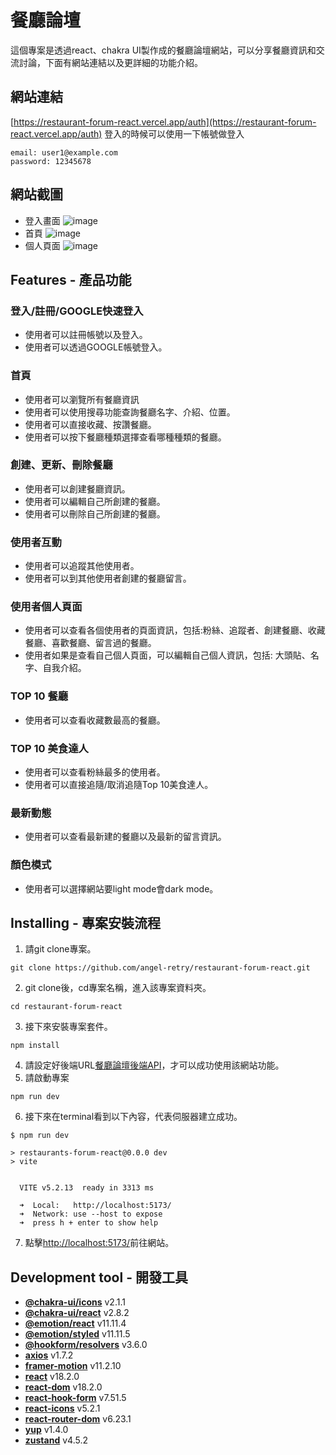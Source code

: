 # 餐廳論壇
這個專案是透過react、chakra UI製作成的餐廳論壇網站，可以分享餐廳資訊和交流討論，下面有網站連結以及更詳細的功能介紹。

## 網站連結
[https://restaurant-forum-react.vercel.app/auth](https://restaurant-forum-react.vercel.app/auth)
登入的時候可以使用一下帳號做登入
```
email: user1@example.com
password: 12345678
```
## 網站截圖
- 登入畫面
![image](https://github.com/angel-retry/restaurant-forum-react/assets/71422058/5d76fdb0-9701-4aa2-8ef4-0edf01be3b77)
- 首頁
![image](https://github.com/angel-retry/restaurant-forum-react/assets/71422058/189ef0a1-26b4-4fb7-87cf-5dd9412c166c)
- 個人頁面
![image](https://github.com/angel-retry/restaurant-forum-react/assets/71422058/1a3f3397-2684-4abb-828a-0812a89aa84e)

## Features - 產品功能
### 登入/註冊/GOOGLE快速登入
- 使用者可以註冊帳號以及登入。
- 使用者可以透過GOOGLE帳號登入。
### 首頁
- 使用者可以瀏覽所有餐廳資訊
- 使用者可以使用搜尋功能查詢餐廳名字、介紹、位置。
- 使用者可以直接收藏、按讚餐廳。
- 使用者可以按下餐廳種類選擇查看哪種種類的餐廳。
### 創建、更新、刪除餐廳
- 使用者可以創建餐廳資訊。
- 使用者可以編輯自己所創建的餐廳。
- 使用者可以刪除自己所創建的餐廳。
### 使用者互動
- 使用者可以追蹤其他使用者。
- 使用者可以到其他使用者創建的餐廳留言。
### 使用者個人頁面
- 使用者可以查看各個使用者的頁面資訊，包括:粉絲、追蹤者、創建餐廳、收藏餐廳、喜歡餐廳、留言過的餐廳。
- 使用者如果是查看自己個人頁面，可以編輯自己個人資訊，包括: 大頭貼、名字、自我介紹。
### TOP 10 餐廳
- 使用者可以查看收藏數最高的餐廳。
### TOP 10 美食達人
- 使用者可以查看粉絲最多的使用者。
- 使用者可以直接追隨/取消追隨Top 10美食達人。
### 最新動態
- 使用者可以查看最新建的餐廳以及最新的留言資訊。
### 顏色模式
- 使用者可以選擇網站要light mode會dark mode。

## Installing - 專案安裝流程
1. 請git clone專案。
```
git clone https://github.com/angel-retry/restaurant-forum-react.git
```
2. git clone後，cd專案名稱，進入該專案資料夾。
```
cd restaurant-forum-react
```
3. 接下來安裝專案套件。
```
npm install
```
4. 請設定好後端URL[餐廳論壇後端API](https://github.com/angel-retry/restaurant-forum-api)，才可以成功使用該網站功能。
5. 請啟動專案
```
npm run dev
```
6. 接下來在terminal看到以下內容，代表伺服器建立成功。
```
$ npm run dev

> restaurants-forum-react@0.0.0 dev
> vite


  VITE v5.2.13  ready in 3313 ms

  ➜  Local:   http://localhost:5173/
  ➜  Network: use --host to expose
  ➜  press h + enter to show help
```
7. 點擊[http://localhost:5173/](http://localhost:5173/)前往網站。

## Development tool - 開發工具
- **[@chakra-ui/icons](https://www.npmjs.com/package/@chakra-ui/icons)** v2.1.1
- **[@chakra-ui/react](https://www.npmjs.com/package/@chakra-ui/react)** v2.8.2
- **[@emotion/react](https://www.npmjs.com/package/@emotion/react)** v11.11.4
- **[@emotion/styled](https://www.npmjs.com/package/@emotion/styled)** v11.11.5
- **[@hookform/resolvers](https://www.npmjs.com/package/@hookform/resolvers)** v3.6.0
- **[axios](https://www.npmjs.com/package/axios)** v1.7.2
- **[framer-motion](https://www.npmjs.com/package/framer-motion)** v11.2.10
- **[react](https://www.npmjs.com/package/react)** v18.2.0
- **[react-dom](https://www.npmjs.com/package/react-dom)** v18.2.0
- **[react-hook-form](https://www.npmjs.com/package/react-hook-form)** v7.51.5
- **[react-icons](https://www.npmjs.com/package/react-icons)** v5.2.1
- **[react-router-dom](https://www.npmjs.com/package/react-router-dom)** v6.23.1
- **[yup](https://www.npmjs.com/package/yup)** v1.4.0
- **[zustand](https://www.npmjs.com/package/zustand)** v4.5.2
